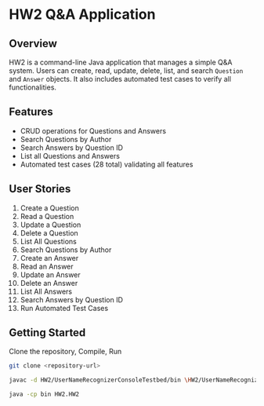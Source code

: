 # HW2 Q&A Application

## Overview
HW2 is a command-line Java application that manages a simple Q&A system. Users can create, read, update, delete, list, and search `Question` and `Answer` objects. It also includes automated test cases to verify all functionalities.

## Features
- CRUD operations for Questions and Answers
- Search Questions by Author
- Search Answers by Question ID
- List all Questions and Answers
- Automated test cases (28 total) validating all features

## User Stories
1. Create a Question
2. Read a Question
3. Update a Question
4. Delete a Question
5. List All Questions
6. Search Questions by Author
7. Create an Answer
8. Read an Answer
9. Update an Answer
10. Delete an Answer
11. List All Answers
12. Search Answers by Question ID
13. Run Automated Test Cases

## Getting Started
Clone the repository, Compile, Run

```bash
git clone <repository-url>

javac -d HW2/UserNameRecognizerConsoleTestbed/bin \HW2/UserNameRecognizerConsoleTestbed/src/userNameRecognizerTestbed/*.java \HW2/UserNameRecognizerConsoleTestbed/src/HW2/*.java

java -cp bin HW2.HW2
